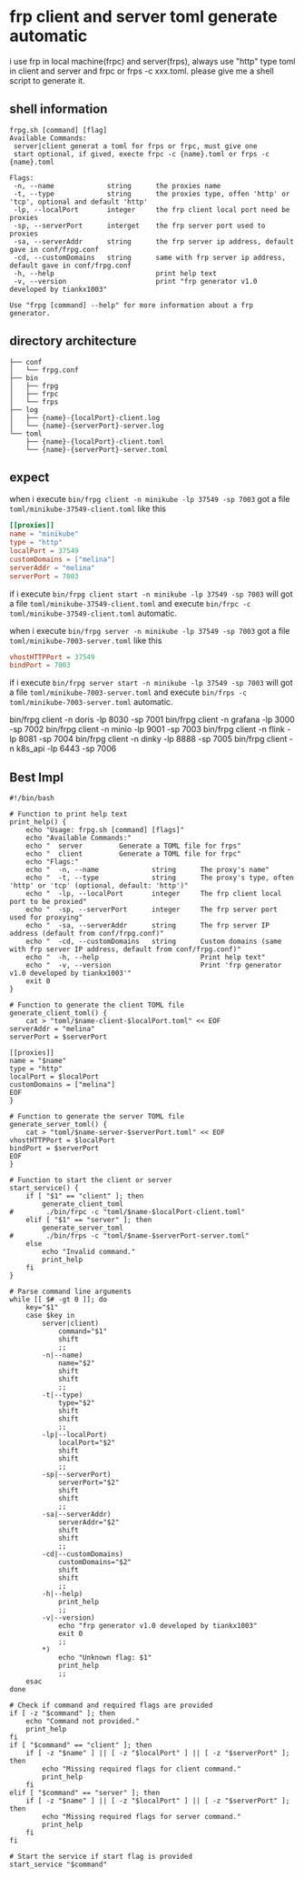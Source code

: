 # frp client and server toml generate automatic

i use frp in local machine(frpc) and server(frps), always use "http" type toml in client and server and frpc or frps -c xxx.toml.
please give me a shell script to generate it.

## shell information
```shell
frpg.sh [command] [flag]
Available Commands:
 server|client generat a toml for frps or frpc, must give one
 start optional, if gived, execte frpc -c {name}.toml or frps -c {name}.toml

Flags:
 -n, --name             string      the proxies name
 -t, --type             string      the proxies type, offen 'http' or 'tcp', optional and default 'http'
 -lp, --localPort       integer     the frp client local port need be proxies
 -sp, --serverPort      interget    the frp server port used to proxies
 -sa, --serverAddr      string      the frp server ip address, default gave in conf/frpg.conf
 -cd, --customDomains   string      same with frp server ip address, default gave in conf/frpg.conf
 -h, --help                         print help text
 -v, --version                      print "frp generator v1.0 developed by tiankx1003"
 
Use "frpg [command] --help" for more information about a frp generator.
```

## directory architecture
```
├── conf
│   └── frpg.conf
├── bin
│   ├── frpg
│   ├── frpc
│   └── frps
├── log
│   ├── {name}-{localPort}-client.log
│   └── {name}-{serverPort}-server.log
└── toml
    ├── {name}-{localPort}-client.toml
    └── {name}-{serverPort}-server.toml
```

## expect
when i execute `bin/frpg client -n minikube -lp 37549 -sp 7003` got a file `toml/minikube-37549-client.toml` like this
```toml
[[proxies]]
name = "minikube"
type = "http"
localPort = 37549
customDomains = ["melina"]
serverAddr = "melina"
serverPort = 7003
```
if i execute `bin/frpg client start -n minikube -lp 37549 -sp 7003` will got a file `toml/minikube-37549-client.toml` and execute `bin/frpc -c toml/minikube-37549-client.toml` automatic.

when i execute `bin/frpg server -n minikube -lp 37549 -sp 7003` got a file `toml/minikube-7003-server.toml` like this
```toml
vhostHTTPPort = 37549
bindPort = 7003
```
if i execute `bin/frpg server start -n minikube -lp 37549 -sp 7003` will got a file `toml/minikube-7003-server.toml` and execute `bin/frps -c toml/minikube-7003-server.toml` automatic.

bin/frpg client -n doris -lp 8030 -sp 7001
bin/frpg client -n grafana -lp 3000 -sp 7002
bin/frpg client -n minio -lp 9001 -sp 7003
bin/frpg client -n flink -lp 8081 -sp 7004
bin/frpg client -n dinky -lp 8888 -sp 7005
bin/frpg client -n k8s_api -lp 6443 -sp 7006

## Best Impl
```shell
#!/bin/bash

# Function to print help text
print_help() {
    echo "Usage: frpg.sh [command] [flags]"
    echo "Available Commands:"
    echo "  server         Generate a TOML file for frps"
    echo "  client         Generate a TOML file for frpc"
    echo "Flags:"
    echo "  -n, --name             string      The proxy's name"
    echo "  -t, --type             string      The proxy's type, often 'http' or 'tcp' (optional, default: 'http')"
    echo "  -lp, --localPort       integer     The frp client local port to be proxied"
    echo "  -sp, --serverPort      integer     The frp server port used for proxying"
    echo "  -sa, --serverAddr      string      The frp server IP address (default from conf/frpg.conf)"
    echo "  -cd, --customDomains   string      Custom domains (same with frp server IP address, default from conf/frpg.conf)"
    echo "  -h, --help                         Print help text"
    echo "  -v, --version                      Print 'frp generator v1.0 developed by tiankx1003'"
    exit 0
}

# Function to generate the client TOML file
generate_client_toml() {
    cat > "toml/$name-client-$localPort.toml" << EOF
serverAddr = "melina"
serverPort = $serverPort

[[proxies]]
name = "$name"
type = "http"
localPort = $localPort
customDomains = ["melina"]
EOF
}

# Function to generate the server TOML file
generate_server_toml() {
    cat > "toml/$name-server-$serverPort.toml" << EOF
vhostHTTPPort = $localPort
bindPort = $serverPort
EOF
}

# Function to start the client or server
start_service() {
    if [ "$1" == "client" ]; then
        generate_client_toml
#        ./bin/frpc -c "toml/$name-$localPort-client.toml"
    elif [ "$1" == "server" ]; then
        generate_server_toml
#        ./bin/frps -c "toml/$name-$serverPort-server.toml"
    else
        echo "Invalid command."
        print_help
    fi
}

# Parse command line arguments
while [[ $# -gt 0 ]]; do
    key="$1"
    case $key in
        server|client)
            command="$1"
            shift
            ;;
        -n|--name)
            name="$2"
            shift
            shift
            ;;
        -t|--type)
            type="$2"
            shift
            shift
            ;;
        -lp|--localPort)
            localPort="$2"
            shift
            shift
            ;;
        -sp|--serverPort)
            serverPort="$2"
            shift
            shift
            ;;
        -sa|--serverAddr)
            serverAddr="$2"
            shift
            shift
            ;;
        -cd|--customDomains)
            customDomains="$2"
            shift
            shift
            ;;
        -h|--help)
            print_help
            ;;
        -v|--version)
            echo "frp generator v1.0 developed by tiankx1003"
            exit 0
            ;;
        *)
            echo "Unknown flag: $1"
            print_help
            ;;
    esac
done

# Check if command and required flags are provided
if [ -z "$command" ]; then
    echo "Command not provided."
    print_help
fi
if [ "$command" == "client" ]; then
    if [ -z "$name" ] || [ -z "$localPort" ] || [ -z "$serverPort" ]; then
        echo "Missing required flags for client command."
        print_help
    fi
elif [ "$command" == "server" ]; then
    if [ -z "$name" ] || [ -z "$localPort" ] || [ -z "$serverPort" ]; then
        echo "Missing required flags for server command."
        print_help
    fi
fi

# Start the service if start flag is provided
start_service "$command"
```
